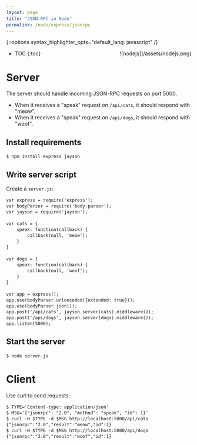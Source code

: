 ```yaml
---
layout: page
title: "JSON-RPC in Node"
permalink: /node/express/jsonrpc
---
```

{::options syntax_highlighter_opts="default_lang: javascript" /}

<div style="float: right" markdown="1">
![nodejs](/assets/nodejs.png)
</div>

* TOC
{:toc}

Server
======

The server should handle incoming JSON-RPC requests on port 5000.

- When it receives a "speak" request on `/api/cats`, it should respond with "meow".
- When it receives a "speak" request on `/api/dogs`, it should respond with "woof".

Install requirements
--------------------

``` shell
$ npm install express jayson
```

Write server script
-------------------

Create a `server.js`:

    var express = require('express');
    var bodyParser = require('body-parser');
    var jayson = require('jayson');

    var cats = {
        speak: function(callback) {
            callback(null, 'meow');
        }
    }

    var dogs = {
        speak: function(callback) {
            callback(null, 'woof');
        }
    }

    var app = express();
    app.use(bodyParser.urlencoded({extended: true}));
    app.use(bodyParser.json());
    app.post('/api/cats', jayson.server(cats).middleware());
    app.post('/api/dogs', jayson.server(dogs).middleware());
    app.listen(5000);

Start the server
----------------

``` shell
$ node server.js
```

Client
======

Use curl to send requests:

```shell
$ TYPE='Content-type: application/json'
$ MSG='{"jsonrpc": "2.0", "method": "speak", "id": 1}'
$ curl -H $TYPE -d $MSG http://localhost:5000/api/cats
{"jsonrpc":"2.0","result":"meow","id":1}
$ curl -H $TYPE -d $MSG http://localhost:5000/api/dogs
{"jsonrpc":"2.0","result":"woof","id":1}
```
